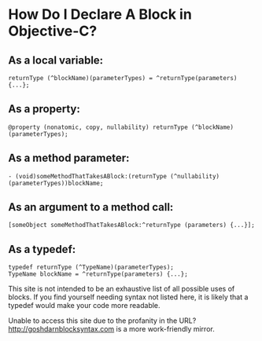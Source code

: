 
# How Do I Declare A Block in Objective-C?

## As a local variable:

    returnType (^blockName)(parameterTypes) = ^returnType(parameters) {...};

## As a property:

    @property (nonatomic, copy, nullability) returnType (^blockName)(parameterTypes);

## As a method parameter:

    - (void)someMethodThatTakesABlock:(returnType (^nullability)(parameterTypes))blockName;

## As an argument to a method call:

    [someObject someMethodThatTakesABlock:^returnType (parameters) {...}];

## As a typedef:

    typedef returnType (^TypeName)(parameterTypes);
    TypeName blockName = ^returnType(parameters) {...};

This site is not intended to be an exhaustive list of all possible uses of blocks.
If you find yourself needing syntax not listed here, it is likely that a typedef would make your code more readable.

Unable to access this site due to the profanity in the URL? http://goshdarnblocksyntax.com is a more work-friendly mirror.
